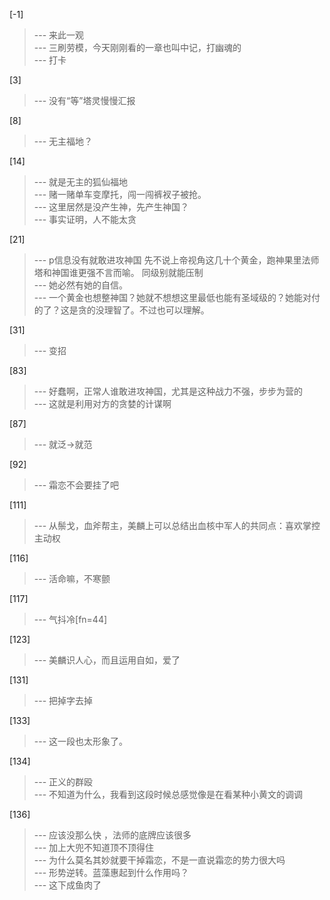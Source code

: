 
[-1] 
>--- 来此一观<br>
>--- 三刷劳模，今天刚刚看的一章也叫中记，打幽魂的<br>
>--- 打卡<br>

[3] 
>--- 没有“等”塔灵慢慢汇报<br>

[8] 
>--- 无主福地？<br>

[14] 
>--- 就是无主的狐仙福地<br>
>--- 赌一赌单车变摩托，闯一闯裤衩子被抢。<br>
>--- 这里居然是没产生神，先产生神国？<br>
>--- 事实证明，人不能太贪<br>

[21] 
>--- p信息没有就敢进攻神国
先不说上帝视角这几十个黄金，跑神果里法师塔和神国谁更强不言而喻。
同级别就能压制<br>
>--- 她必然有她的自信。<br>
>--- 一个黄金也想整神国？她就不想想这里最低也能有圣域级的？她能对付的了？这是贪的没理智了。不过也可以理解。<br>

[31] 
>--- 变招<br>

[83] 
>--- 好蠢啊，正常人谁敢进攻神国，尤其是这种战力不强，步步为营的<br>
>--- 这就是利用对方的贪婪的计谋啊<br>

[87] 
>--- 就泛→就范<br>

[92] 
>--- 霜恋不会要挂了吧<br>

[111] 
>--- 从鬃戈，血斧帮主，美麟上可以总结出血核中军人的共同点：喜欢掌控主动权<br>

[116] 
>--- 活命嘛，不寒颤<br>

[117] 
>--- 气抖冷[fn=44]<br>

[123] 
>--- 美麟识人心，而且运用自如，爱了<br>

[131] 
>--- 把掉字去掉<br>

[133] 
>--- 这一段也太形象了。<br>

[134] 
>--- 正义的群殴<br>
>--- 不知道为什么，我看到这段时候总感觉像是在看某种小黄文的调调<br>

[136] 
>--- 应该没那么快 ，法师的底牌应该很多<br>
>--- 加上大兜不知道顶不顶得住<br>
>--- 为什么莫名其妙就要干掉霜恋，不是一直说霜恋的势力很大吗<br>
>--- 形势逆转。蓝藻惠起到什么作用吗？<br>
>--- 这下成鱼肉了<br>
